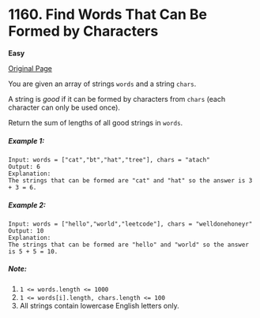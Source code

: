 # 1160. Find Words That Can Be Formed by Characters

**Easy**

[Original Page](https://leetcode.com/problems/find-words-that-can-be-formed-by-characters/)

You are given an array of strings `words` and a string `chars`.

A string is _good_ if it can be formed by characters from `chars` (each character can only be used once).

Return the sum of lengths of all good strings in `words`.

##### Example 1:
```
Input: words = ["cat","bt","hat","tree"], chars = "atach"
Output: 6
Explanation: 
The strings that can be formed are "cat" and "hat" so the answer is 3 + 3 = 6.
```

##### Example 2:
```
Input: words = ["hello","world","leetcode"], chars = "welldonehoneyr"
Output: 10
Explanation: 
The strings that can be formed are "hello" and "world" so the answer is 5 + 5 = 10.
```

##### Note:
1. `1 <= words.length <= 1000`
2. `1 <= words[i].length, chars.length <= 100`
3. All strings contain lowercase English letters only.
